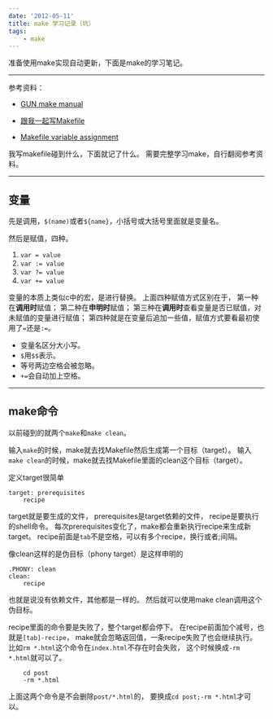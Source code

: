 ```yaml
---
date: '2012-05-11'
title: make 学习记录（坑）
tags:
    - make
---
```


准备使用make实现自动更新，下面是make的学习笔记。

------

参考资料：

+ [GUN make manual](http://www.gnu.org/software/make/manual/)
+ [跟我一起写Makefile](http://wiki.ubuntu.org.cn/跟我一起写Makefile)

+ [Makefile variable assignment](http://stackoverflow.com/questions/448910/makefile-variable-assignment)

我写makefile碰到什么，下面就记了什么。
需要完整学习make，自行翻阅参考资料。

------

## 变量

先是调用，`$(name)`或者`${name}`，小括号或大括号里面就是变量名。

然后是赋值，四种。

1. `var = value`
2. `var := value`
3. `var ?= value`
4. `var += value`

变量的本质上类似c中的宏，是进行替换。
上面四种赋值方式区别在于，
第一种在**调用时**赋值；
第二种在**申明时**赋值；
第三种在**调用时**查看变量是否已赋值，对未赋值的变量进行赋值；
第四种就是在变量后追加一些值，赋值方式要看最初使用了`=`还是`:=`。

+ 变量名区分大小写。
+ `$`用`$$`表示。
+ 等号两边空格会被忽略。
+ `+=`会自动加上空格。

------

## make命令

以前碰到的就两个`make`和`make clean`。

输入`make`的时候，make就去找Makefile然后生成第一个目标（target）。
输入`make clean`的时候，make就去找Makefile里面的clean这个目标（target）。

定义target很简单

```
target: prerequisites
    recipe
```

target就是要生成的文件，
prerequisites是target依赖的文件，
recipe是要执行的shell命令。
每次prerequisites变化了，make都会重新执行recipe来生成新target。
recipe前面是`tab`不是空格，可以有多个recipe，换行或者;间隔。

像clean这样的是伪目标（phony target）是这样申明的


```
.PHONY: clean
clean:
    recipe
```

也就是说没有依赖文件，其他都是一样的。
然后就可以使用make clean调用这个伪目标。

recipe里面的命令要是失败了，整个target都会停下。
在recipe前面加个减号，也就是`[tab]-recipe`，
make就会忽略返回值，一条recipe失败了也会继续执行。
比如`rm *.html`这个命令在`index.html`不存在时会失败，
这个时候换成`-rm *.html`就可以了。

```
    cd post
    -rm *.html
```

上面这两个命令是不会删除`post/*.html`的，
要换成`cd post;-rm *.html`才可以。
